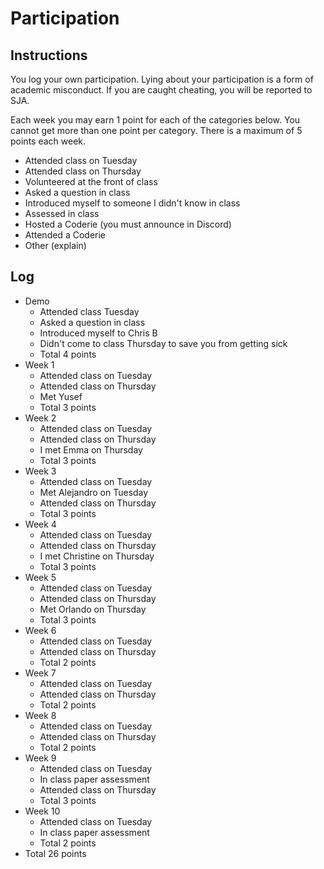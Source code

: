 Participation
=============

## Instructions ##

You log your own participation. Lying about your participation is a form of
academic misconduct. If you are caught cheating, you will be reported to SJA.

Each week you may earn 1 point for each of the categories below. You cannot get
more than one point per category. There is a maximum of 5 points each week.

+ Attended class on Tuesday
+ Attended class on Thursday
+ Volunteered at the front of class
+ Asked a question in class
+ Introduced myself to someone I didn't know in class
+ Assessed in class
+ Hosted a Coderie (you must announce in Discord)
+ Attended a Coderie
+ Other (explain)

## Log ##

- Demo
	+ Attended class Tuesday
	+ Asked a question in class
	+ Introduced myself to Chris B
	+ Didn't come to class Thursday to save you from getting sick
	+ Total 4 points
- Week 1
	+ Attended class on Tuesday
	+ Attended class on Thursday
	+ Met Yusef
	+ Total 3 points
- Week 2
	+ Attended class on Tuesday
	+ Attended class on Thursday
	+ I met Emma on Thursday
	+ Total 3 points
- Week 3
	+ Attended class on Tuesday
	+ Met Alejandro on Tuesday
	+ Attended class on Thursday
	+ Total 3 points
- Week 4
	+ Attended class on Tuesday
	+ Attended class on Thursday
	+ I met Christine on Thursday
	+ Total 3 points
- Week 5
	+ Attended class on Tuesday
	+ Attended class on Thursday
	+ Met Orlando on Thursday
	+ Total 3 points
- Week 6
	+ Attended class on Tuesday
	+ Attended class on Thursday
	+ Total 2 points
- Week 7
	+ Attended class on Tuesday
	+ Attended class on Thursday
	+ Total 2 points
- Week 8
	+ Attended class on Tuesday
	+ Attended class on Thursday
	+ Total 2 points
- Week 9
	+ Attended class on Tuesday
	+ In class paper assessment
	+ Attended class on Thursday
	+ Total 3 points
- Week 10
	+ Attended class on Tuesday
	+ In class paper assessment
	+ Total 2 points
- Total 26 points
